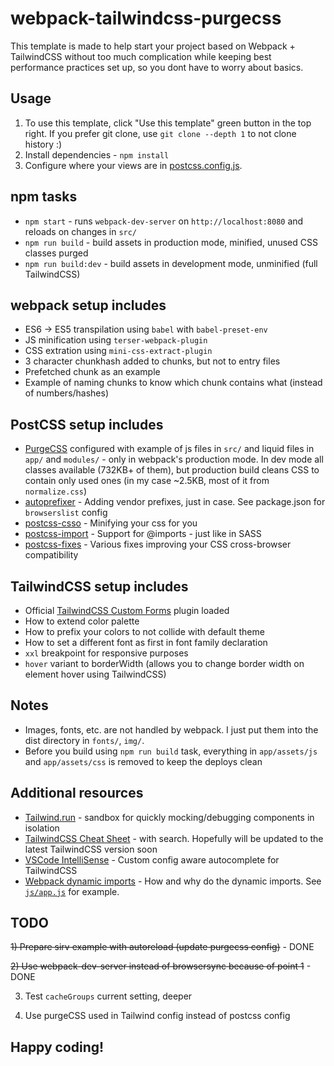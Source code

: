 # webpack-tailwindcss-purgecss

This template is made to help start your project based on Webpack + TailwindCSS without too much complication while keeping best performance practices set up, so you dont have to worry about basics.

## Usage

1) To use this template, click "Use this template" green button in the top right. If you prefer git clone, use `git clone --depth 1` to not clone history :)
2) Install dependencies - `npm install`
3) Configure where your views are in [postcss.config.js](https://github.com/pavelloz/webpack-tailwindcss-purgecss/blob/master/postcss.config.js).

## npm tasks
* `npm start` - runs `webpack-dev-server` on `http://localhost:8080` and reloads on changes in `src/`
* `npm run build` - build assets in production mode, minified, unused CSS classes purged
* `npm run build:dev` - build assets in development mode, unminified (full TailwindCSS)

## webpack setup includes
* ES6 -> ES5 transpilation using `babel` with `babel-preset-env`
* JS minification using `terser-webpack-plugin`
* CSS extration using `mini-css-extract-plugin`
* 3 character chunkhash added to chunks, but not to entry files
* Prefetched chunk as an example
* Example of naming chunks to know which chunk contains what (instead of numbers/hashes)

## PostCSS setup includes
* [PurgeCSS](https://github.com/FullHuman/postcss-purgecss) configured with example of js files in `src/` and liquid files in `app/` and `modules/` - only in webpack's production mode. In dev mode all classes available (732KB+ of them), but production build cleans CSS to contain only used ones (in my case ~2.5KB, most of it from `normalize.css`)
* [autoprefixer](https://github.com/postcss/autoprefixer) - Adding vendor prefixes, just in case. See package.json for `browserslist` config
* [postcss-csso](https://github.com/lahmatiy/postcss-csso) - Minifying your css for you
* [postcss-import](https://github.com/postcss/postcss-import) - Support for @imports - just like in SASS
* [postcss-fixes](https://github.com/MattDiMu/postcss-fixes) - Various fixes improving your CSS cross-browser compatibility

## TailwindCSS setup includes
* Official [TailwindCSS Custom Forms](https://tailwindcss-custom-forms.netlify.com/) plugin loaded
* How to extend color palette
* How to prefix your colors to not collide with default theme
* How to set a different font as first in font family declaration
* `xxl` breakpoint for responsive purposes
* `hover` variant to borderWidth (allows you to change border width on element hover using TailwindCSS)

## Notes
* Images, fonts, etc. are not handled by webpack. I just put them into the dist directory in `fonts/`, `img/`.
* Before you build using `npm run build` task, everything in `app/assets/js` and `app/assets/css` is removed to keep the deploys clean

## Additional resources

* [Tailwind.run](https://tailwind.run/new) - sandbox for quickly mocking/debugging components in isolation
* [TailwindCSS Cheat Sheet](https://nerdcave.com/tailwind-cheat-sheet) - with search. Hopefully will be updated to the latest TailwindCSS version soon
* [VSCode IntelliSense](https://marketplace.visualstudio.com/items?itemName=bradlc.vscode-tailwindcss) - Custom config aware autocomplete for TailwindCSS
* [Webpack dynamic imports](https://medium.com/front-end-weekly/webpack-and-dynamic-imports-doing-it-right-72549ff49234) - How and why do the dynamic imports. See [`js/app.js`](src/js/app.js) for example.

## TODO
~~1) Prepare sirv example with autoreload (update purgecss config)~~ - DONE

~~2) Use webpack-dev-server instead of browsersync because of point 1~~ - DONE

3) Test `cacheGroups` current setting, deeper

4) Use purgeCSS used in Tailwind config instead of postcss config

## Happy coding!
